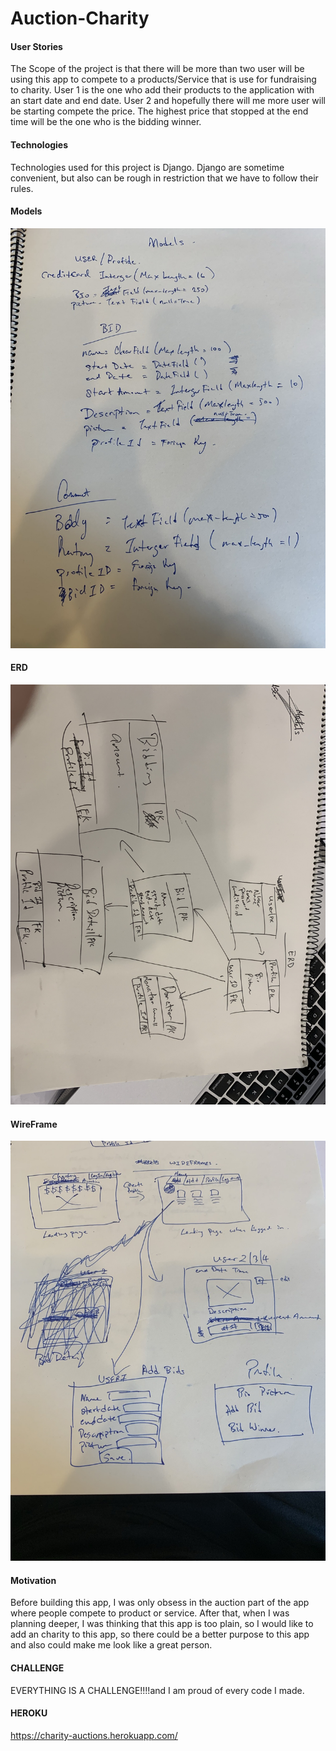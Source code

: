 # Auction-Charity

#### User Stories
The Scope of the project is that there will be more than two user will be using this app to compete to a products/Service that is use for fundraising to charity. User 1 is the one who add their products to the application with an start date and end date. User 2 and hopefully there will me more user will be starting compete the price. The highest price that stopped at the end time will be the one who is the bidding winner.

#### Technologies
Technologies used for this project is Django. Django are sometime convenient, but also can be rough in restriction that we have to follow their rules.

#### Models

![alt text](/static/image/Model.jpg)

#### ERD 
![alt text](/static/image/ERDS.jpg)

#### WireFrame
![alt text](/static/image/WireFrame.jpg)

#### Motivation
Before building this app, I was only obsess in the auction part of the app where people compete to product or service. After that, when I was planning deeper, I was thinking that this app is too plain, so I would like to add an charity to this app, so there could be a better purpose to this app and also could make me look like a great person.

#### CHALLENGE
EVERYTHING IS A CHALLENGE!!!!and I am proud of every code I made.


#### HEROKU
https://charity-auctions.herokuapp.com/
